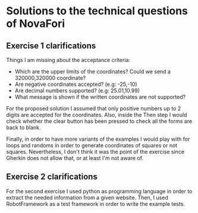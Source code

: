 # Solutions to the technical questions of NovaFori

## Exercise 1 clarifications

Things I am missing about the acceptance criteria:
- Which are the upper limits of the coordinates? Could we send a 320000,320000 coordinate?
- Are negative coordinates accepted? (e.g: -25,-10)
- Are decimal numbers supported? (e.g: 25.01,10.99)
- What message is shown if the written coordinates are not supported?

For the proposed solution I assumed that only positive numbers up to 2 digits are accepted for the coordinates. Also, inside the Then step I would check whether the clear button has been pressed to check all the forms are back to blank.

Finally, in order to have more variants of the examples I would play with for loops and randoms in order to generate coordinates of squares or not squares. Nevertheless, I don't think it was the point of the exercise since Gherkin does not allow that, or at least I'm not aware of.

## Exercise 2 clarifications

For the second exercise I used python as programming language in order to extract the needed information from a given website. Then, I used RobotFramework as a test framework in order to write the example tests.

